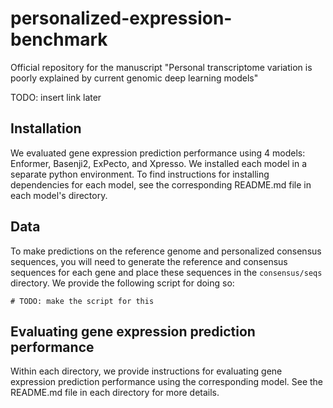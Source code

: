 # personalized-expression-benchmark
Official repository for the manuscript
"Personal transcriptome variation is poorly explained by current genomic deep learning models"

TODO: insert link later

## Installation
We evaluated gene expression prediction performance using 4 models: Enformer, Basenji2, ExPecto, and Xpresso. We installed each model in a separate python environment. To find instructions for installing dependencies for each model, see the corresponding README.md file in each model's directory.

## Data
To make predictions on the reference genome and personalized consensus sequences, you will need to generate the reference and consensus sequences for each gene and place these sequences in the `consensus/seqs` directory. We provide the following script for doing so:
```
# TODO: make the script for this
```

## Evaluating gene expression prediction performance
Within each directory, we provide instructions for evaluating gene expression prediction performance using the corresponding model. See the README.md file in each directory for more details.
